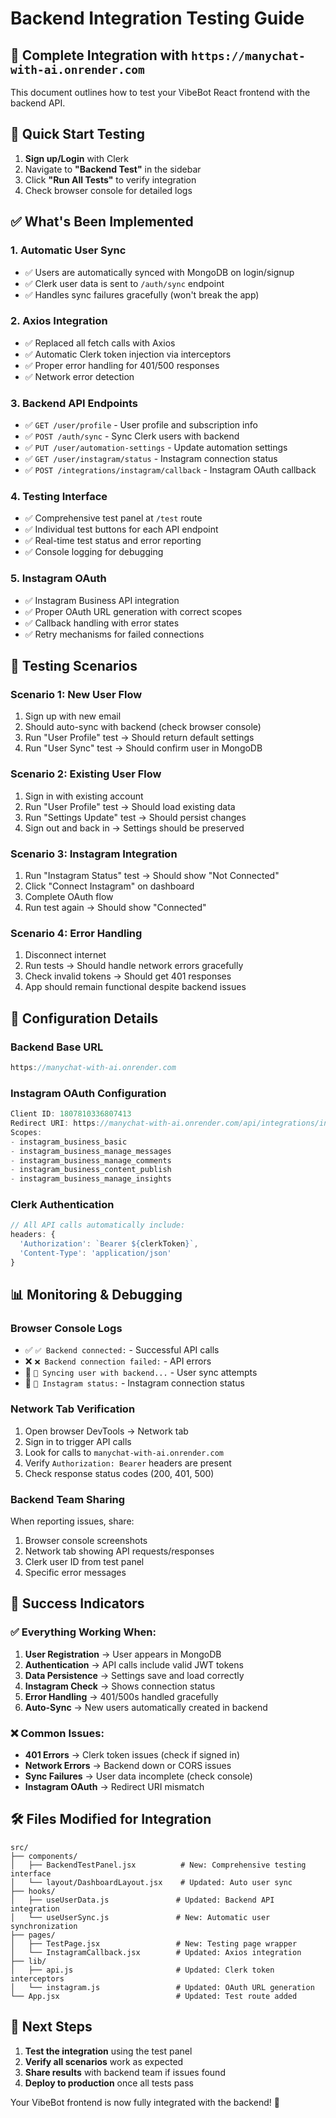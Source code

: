 # Backend Integration Testing Guide

## 🎯 Complete Integration with `https://manychat-with-ai.onrender.com`

This document outlines how to test your VibeBot React frontend with the backend API.

## 🚀 **Quick Start Testing**

1. **Sign up/Login** with Clerk
2. Navigate to **"Backend Test"** in the sidebar  
3. Click **"Run All Tests"** to verify integration
4. Check browser console for detailed logs

## ✅ **What's Been Implemented**

### **1. Automatic User Sync**
- ✅ Users are automatically synced with MongoDB on login/signup
- ✅ Clerk user data is sent to `/auth/sync` endpoint
- ✅ Handles sync failures gracefully (won't break the app)

### **2. Axios Integration** 
- ✅ Replaced all fetch calls with Axios
- ✅ Automatic Clerk token injection via interceptors
- ✅ Proper error handling for 401/500 responses
- ✅ Network error detection

### **3. Backend API Endpoints**
- ✅ `GET /user/profile` - User profile and subscription info
- ✅ `POST /auth/sync` - Sync Clerk users with backend
- ✅ `PUT /user/automation-settings` - Update automation settings  
- ✅ `GET /user/instagram/status` - Instagram connection status
- ✅ `POST /integrations/instagram/callback` - Instagram OAuth callback

### **4. Testing Interface**
- ✅ Comprehensive test panel at `/test` route
- ✅ Individual test buttons for each API endpoint
- ✅ Real-time test status and error reporting
- ✅ Console logging for debugging

### **5. Instagram OAuth**
- ✅ Instagram Business API integration
- ✅ Proper OAuth URL generation with correct scopes
- ✅ Callback handling with error states
- ✅ Retry mechanisms for failed connections

## 🧪 **Testing Scenarios**

### **Scenario 1: New User Flow**
1. Sign up with new email
2. Should auto-sync with backend (check browser console)
3. Run "User Profile" test → Should return default settings
4. Run "User Sync" test → Should confirm user in MongoDB

### **Scenario 2: Existing User Flow**  
1. Sign in with existing account
2. Run "User Profile" test → Should load existing data
3. Run "Settings Update" test → Should persist changes
4. Sign out and back in → Settings should be preserved

### **Scenario 3: Instagram Integration**
1. Run "Instagram Status" test → Should show "Not Connected"
2. Click "Connect Instagram" on dashboard
3. Complete OAuth flow
4. Run test again → Should show "Connected"

### **Scenario 4: Error Handling**
1. Disconnect internet
2. Run tests → Should handle network errors gracefully
3. Check invalid tokens → Should get 401 responses
4. App should remain functional despite backend issues

## 🔧 **Configuration Details**

### **Backend Base URL**
```javascript
https://manychat-with-ai.onrender.com
```

### **Instagram OAuth Configuration**
```javascript
Client ID: 1807810336807413
Redirect URI: https://manychat-with-ai.onrender.com/api/integrations/instagram/callback
Scopes: 
- instagram_business_basic
- instagram_business_manage_messages  
- instagram_business_manage_comments
- instagram_business_content_publish
- instagram_business_manage_insights
```

### **Clerk Authentication**
```javascript
// All API calls automatically include:
headers: {
  'Authorization': `Bearer ${clerkToken}`,
  'Content-Type': 'application/json'
}
```

## 📊 **Monitoring & Debugging**

### **Browser Console Logs**
- ✅ `✅ Backend connected:` - Successful API calls
- ❌ `❌ Backend connection failed:` - API errors  
- 🔄 `🔄 Syncing user with backend...` - User sync attempts
- 📱 `📱 Instagram status:` - Instagram connection status

### **Network Tab Verification**
1. Open browser DevTools → Network tab
2. Sign in to trigger API calls
3. Look for calls to `manychat-with-ai.onrender.com`
4. Verify `Authorization: Bearer` headers are present
5. Check response status codes (200, 401, 500)

### **Backend Team Sharing**
When reporting issues, share:
1. Browser console screenshots
2. Network tab showing API requests/responses  
3. Clerk user ID from test panel
4. Specific error messages

## 🎉 **Success Indicators**

### **✅ Everything Working When:**
1. **User Registration** → User appears in MongoDB
2. **Authentication** → API calls include valid JWT tokens
3. **Data Persistence** → Settings save and load correctly  
4. **Instagram Check** → Shows connection status
5. **Error Handling** → 401/500s handled gracefully
6. **Auto-Sync** → New users automatically created in backend

### **❌ Common Issues:**
- **401 Errors** → Clerk token issues (check if signed in)
- **Network Errors** → Backend down or CORS issues
- **Sync Failures** → User data incomplete (check console)
- **Instagram OAuth** → Redirect URI mismatch

## 🛠 **Files Modified for Integration**

```
src/
├── components/
│   ├── BackendTestPanel.jsx          # New: Comprehensive testing interface
│   └── layout/DashboardLayout.jsx    # Updated: Auto user sync
├── hooks/
│   ├── useUserData.js               # Updated: Backend API integration  
│   └── useUserSync.js               # New: Automatic user synchronization
├── pages/
│   ├── TestPage.jsx                 # New: Testing page wrapper
│   └── InstagramCallback.jsx        # Updated: Axios integration
├── lib/
│   ├── api.js                       # Updated: Clerk token interceptors
│   └── instagram.js                 # Updated: OAuth URL generation
└── App.jsx                          # Updated: Test route added
```

## 🎯 **Next Steps**

1. **Test the integration** using the test panel
2. **Verify all scenarios** work as expected  
3. **Share results** with backend team if issues found
4. **Deploy to production** once all tests pass

Your VibeBot frontend is now fully integrated with the backend! 🚀
